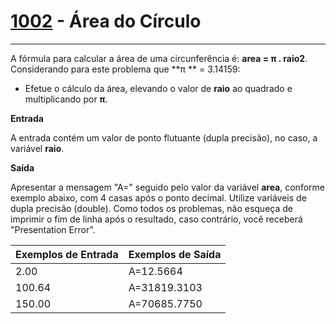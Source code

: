 # [1002](https://www.beecrowd.com.br/judge/pt/problems/view/1002) - Área do Círculo

__________

A fórmula para calcular a área de uma circunferência é: **area = π . raio2**. Considerando para este problema que **π
** = 3.14159:

- Efetue o cálculo da área, elevando o valor de **raio** ao quadrado e multiplicando por **π**.

**Entrada**

A entrada contém um valor de ponto flutuante (dupla precisão), no caso, a variável **raio**.

**Saída**

Apresentar a mensagem "A=" seguido pelo valor da variável **area**, conforme exemplo abaixo, com 4 casas após o ponto
decimal. Utilize variáveis de dupla precisão (double). Como todos os problemas, não esqueça de imprimir o fim de linha
após o resultado, caso contrário, você receberá "Presentation Error".

| Exemplos de Entrada | Exemplos de Saída |
|---------------------|-------------------|
| 2.00                | A=12.5664         |
| 100.64              | A=31819.3103      |
| 150.00              | A=70685.7750      |

